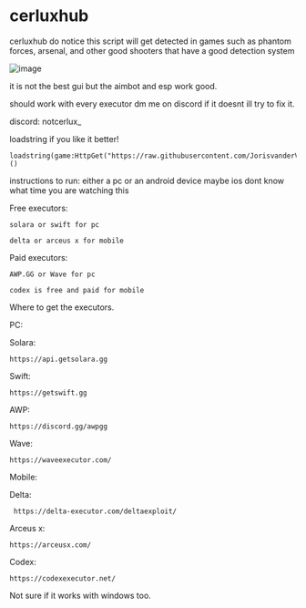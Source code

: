 # cerluxhub
cerluxhub
do notice this script will get detected in games such as phantom forces, arsenal, and other good shooters that have a good detection system

![image](https://github.com/user-attachments/assets/9828dfb5-f90c-4b61-8c8e-f398bb9e56a9)

it is not the best gui but the aimbot and esp work good.

should work with every executor dm me on discord if it doesnt ill try to fix it.

discord: notcerlux_

loadstring if you like it better!

    loadstring(game:HttpGet("https://raw.githubusercontent.com/JorisvanderVuurst/cerluxhub/refs/heads/main/main.lua"))()


instructions to run:
either a pc or an android device maybe ios dont know what time you are watching this


Free executors:

```solara or swift for pc```



```delta or arceus x for mobile```

Paid executors:



```AWP.GG or Wave for pc```

```codex is free and paid for mobile```



Where to get the executors.


PC:


  Solara:

    https://api.getsolara.gg

  Swift:

    https://getswift.gg

  AWP:

    https://discord.gg/awpgg

  Wave:

    https://waveexecutor.com/

Mobile:


   Delta:

     https://delta-executor.com/deltaexploit/

  Arceus x:

    https://arceusx.com/

  Codex:

    https://codexexecutor.net/

Not sure if it works with windows too.


